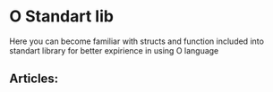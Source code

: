 # O Standart lib

Here you can become familiar with structs and function included into standart library for better expirience in using O language

## Articles:

